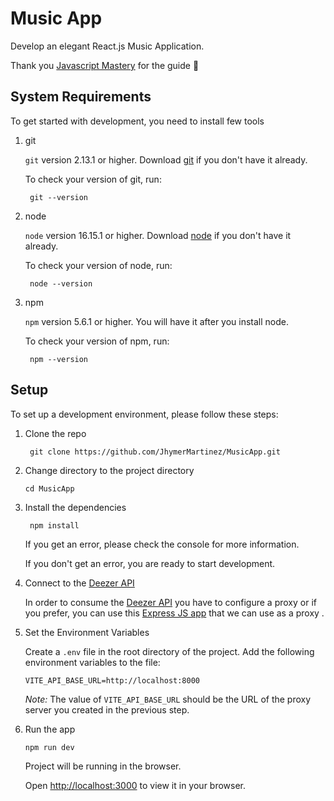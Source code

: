 # Music App

Develop an elegant React.js Music Application.

Thank you [Javascript Mastery](https://www.youtube.com/@javascriptmastery) for the guide 💪

## System Requirements

To get started with development, you need to install few tools

1. git

   `git` version 2.13.1 or higher. Download [git](https://git-scm.com/downloads) if you don't have it already.

   To check your version of git, run:

   ```shell
    git --version
   ```

2. node

   `node` version 16.15.1 or higher. Download [node](https://nodejs.org/en/download/) if you don't have it already.

   To check your version of node, run:

   ```shell
    node --version
   ```

3. npm

   `npm` version 5.6.1 or higher. You will have it after you install node.

   To check your version of npm, run:

   ```shell
    npm --version
   ```

## Setup

To set up a development environment, please follow these steps:

1. Clone the repo

   ```shell
    git clone https://github.com/JhymerMartinez/MusicApp.git
   ```

2. Change directory to the project directory

   ```shell
   cd MusicApp
   ```

3. Install the dependencies

   ```shell
    npm install
   ```

   If you get an error, please check the console for more information.

   If you don't get an error, you are ready to start development.

4. Connect to the [Deezer API](https://developers.deezer.com/api)

   In order to consume the [Deezer API](https://developers.deezer.com/api) you have to configure a proxy or if you prefer, you can use this [Express JS app](https://github.com/JhymerMartinez/MusicAppBackend.git) that we can use as a proxy .

5. Set the Environment Variables

   Create a `.env` file in the root directory of the project. Add the following environment variables to the file:

   ```shell
   VITE_API_BASE_URL=http://localhost:8000
   ```

   _Note:_ The value of `VITE_API_BASE_URL` should be the URL of the proxy server you created in the previous step.

6. Run the app

   ```shell
   npm run dev
   ```

   Project will be running in the browser.

   Open [http://localhost:3000](http://localhost:3000) to view it in your browser.
